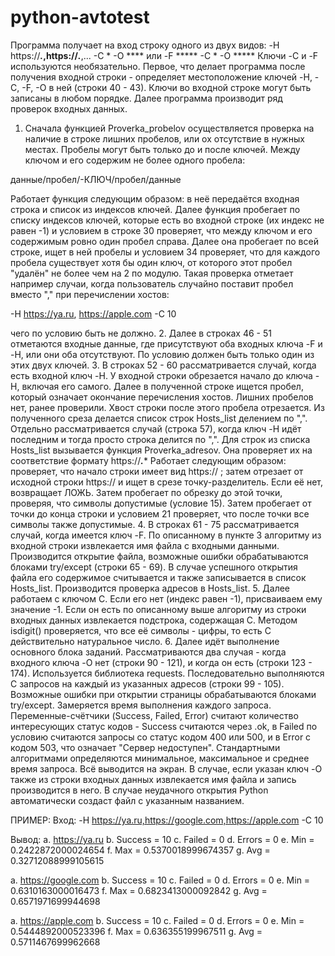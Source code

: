# python-avtotest
Программа получает на вход строку одного из двух видов:
-H https://*****.***,https://*****.***,... -C * -O **** или -F ***** -C * -O *****
Ключи -C и -F используются необязательно.
Первое, что делает программа после получения входной строки - определяет местоположение ключей -H, -C, -F, -O в ней (строки 40 - 43). Ключи во входной строке могут быть записаны в любом порядке.
Далее программа производит ряд проверок входных данных. 
1. Сначала функцией Proverka_probelov осуществляется проверка на наличие в строке лишних пробелов, или ох отсутствие в нужных местах.
Пробелы могут быть только до и после ключей. Между ключом и его содержим не более одного пробела:

данные/пробел/-КЛЮЧ/пробел/данные

Работает функция следующим образом: в неё передаётся входная строка и список из индексов ключей. Далее функция пробегает по списку индексов ключей, которые есть во входной строке (их индекс не равен -1) и условием в строке 30 проверяет, что между ключом и его содержимым ровно один пробел справа.
Далее она пробегает по всей строке, ищет в ней пробелы и условием 34 проверяет, что для каждого пробела существует хотя бы один ключ, от которого этот пробел "удалён" не более чем на 2 по модулю.
Такая проверка отметает например случаи, когда пользователь случайно поставит пробел вместо "," при перечислении хостов:

-H https://ya.ru, https://apple.com -C 10

чего по условию быть не должно.
2. Далее в строках 46 - 51 отметаются входные данные, где присутствуют оба входных ключа -F и -H, или они оба отсутствуют. По условию должен быть только один из этих двух ключей.
3. В строках 52 - 60 рассматривается случай, когда есть входной ключ -H. У входной строки обрезается начало до ключа -H, включая его самого. Далее в полученной строке ищется пробел, который означает окончание перечисления хостов. Лишних пробелов нет, ранее проверили. Хвост строки после этого пробела отрезается. Из полученного среза делается список строк Hosts_list делением по ",". Отдельно рассматривается случай (строка 57), когда ключ -H идёт последним и тогда просто строка делится по ",".
Для строк из списка Hosts_list вызывается функция Proverka_adresov. Она проверяет их на соответствие формату https://*****.******
Работает следующим образом: проверяет, что начало строки имеет вид https:// ; затем отрезает от исходной строки https:// и ищет в срезе точку-разделитель. Если её нет, возвращает ЛОЖЬ. Затем пробегает по обрезку до этой точки, проверяя, что символы допустимые (условие 15). Затем пробегает от точки до конца строки и условием 21 проверяет, что после точки все символы также допустимые.
4. В строках 61 - 75 рассматривается случай, когда имеется ключ -F. По описанному в пункте 3 алгоритму из входной строки извлекается имя файла с входными данными. Производится открытие файла, возможные ошибки обрабатываются блоками try/except (строки 65 - 69). В случае успешного открытия файла его содержимое считывается и также записывается в список Hosts_list. Производится проверка адресов в Hosts_list.
5. Далее работаем с ключом C. Если его нет (индекс равен -1), присваиваем ему значение -1. Если он есть по описанному выше алгоритму из строки входных данных извлекается подстрока, содержащая С. Методом isdigit() проверяется, что все её символы - цифры, то есть C действительно натуральное число.
6. Далее идёт выполнение основного блока заданий. Рассматриваются два случая - когда входного ключа -O нет (строки 90 - 121), и когда он есть (строки 123 - 174).
Используется библиотека requests. Последовательно выполняются C запросов на каждый из указанных адресов (строки 99 - 105). Возможные ошибки при открытии страницы обрабатываются блоками try/except. Замеряется время выполнения каждого запроса. Переменные-счётчики (Success, Failed, Error) считают количество интересующих статус кодов - Success считаются через .ok, в Failed по условию считаются запросы со статус кодом 400 или 500, и в Error с кодом 503, что означает "Сервер недоступен". Стандартными алгоритмами определяются минимальное, максимальное и среднее время запроса. Всё выводится на экран. 
В случае, если указан ключ -O также из строки входных данных извлекается имя файла и запись производится в него. В случае неудачного открытия Python автоматически создаст файл с указанным названием.

ПРИМЕР:
Вход: -H https://ya.ru,https://google.com,https://apple.com -C 10

Вывод:
a.  https://ya.ru
b. Success =  10
c. Failed =  0
d. Errors =  0
e. Min =  0.2422872000024654
f. Max =  0.5370018999674357
g. Avg =  0.32712088999105615


a.  https://google.com
b. Success =  10
c. Failed =  0
d. Errors =  0
e. Min =  0.6310163000016473
f. Max =  0.6823413000092842
g. Avg =  0.6571971699944698


a.  https://apple.com
b. Success =  10
c. Failed =  0
d. Errors =  0
e. Min =  0.5444892000523396
f. Max =  0.636355199967511
g. Avg =  0.5711467699962668
